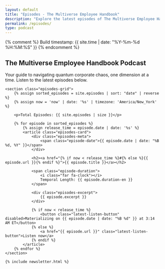 ```yaml
---
layout: default
title: "Episodes - The Multiverse Employee Handbook"
description: "Explore the latest episodes of The Multiverse Employee Handbook, a podcast blending humor and science fiction."
permalink: /episodes/
type: podcast
---
```


{% comment %} Build timestamp: {{ site.time | date: "%Y-%m-%d %H:%M:%S" }} {% endcomment %}

<div class="background-container">
    <div class="background-overlay"></div>
</div>

<div class="main-container">
    <section class="episodes-header">
        <h1>The Multiverse Employee Handbook Podcast</h1>
        <p class="episodes-intro">Your guide to navigating quantum corporate chaos, one dimension at a time. Listen to the latest episodes below.</p>
    </section>

    <section class="episodes-grid">
        {% assign sorted_episodes = site.episodes | sort: "date" | reverse %}
        {% assign now = 'now' | date: '%s' | timezone: 'America/New_York' %}

        <p>Total Episodes: {{ site.episodes | size }}</p>

        {% for episode in sorted_episodes %}
            {% assign release_time = episode.date | date: '%s' %}
            <article class="episodes-card">
                <div class="episodes-meta">
                    <span class="episode-date">{{ episode.date | date: "%B %d, %Y" }}</span>
                </div>

                <h2><a href="{% if now < release_time %}#{% else %}{{ episode.url }}{% endif %}">{{ episode.title }}</a></h2>

                <span class="episode-duration">
                    <i class="far fa-clock"></i>
                    Temporal Length: {{ episode.duration-en }}
                </span>

                <div class="episodes-excerpt">
                    {{ episode.excerpt }}
                </div>

                {% if now < release_time %}
                    <button class="latest-listen-button" disabled>Materializing on {{ episode.date | date: "%B %d" }} at 3:14 AM ET</button>
                {% else %}
                    <a href="{{ episode.url }}" class="latest-listen-button">Listen now</a>
                {% endif %}
            </article>
        {% endfor %}
    </section>

    {% include newsletter.html %}
</div>

<div id="quantum-field" class="quantum-field"></div>
